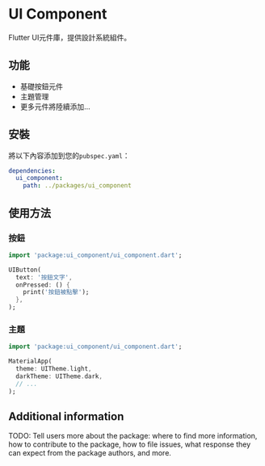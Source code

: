 <!--
This README describes the package. If you publish this package to pub.dev,
this README's contents appear on the landing page for your package.

For information about how to write a good package README, see the guide for
[writing package pages](https://dart.dev/tools/pub/writing-package-pages).

For general information about developing packages, see the Dart guide for
[creating packages](https://dart.dev/guides/libraries/create-packages)
and the Flutter guide for
[developing packages and plugins](https://flutter.dev/to/develop-packages).
-->

# UI Component

Flutter UI元件庫，提供設計系統組件。

## 功能

- 基礎按鈕元件
- 主題管理
- 更多元件將陸續添加...

## 安裝

將以下內容添加到您的`pubspec.yaml`：

```yaml
dependencies:
  ui_component:
    path: ../packages/ui_component
```

## 使用方法

### 按鈕

```dart
import 'package:ui_component/ui_component.dart';

UIButton(
  text: '按鈕文字',
  onPressed: () {
    print('按鈕被點擊');
  },
);
```

### 主題

```dart
import 'package:ui_component/ui_component.dart';

MaterialApp(
  theme: UITheme.light,
  darkTheme: UITheme.dark,
  // ...
);
```

## Additional information

TODO: Tell users more about the package: where to find more information, how to
contribute to the package, how to file issues, what response they can expect
from the package authors, and more.
